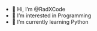 - 👋 Hi, I’m @RadXCode
- 👀 I’m interested in Programming
- 🌱 I’m currently learning Python
  

<!---
RadXCode/RadXCode is a ✨ special ✨ repository because its `README.md` (this file) appears on your GitHub profile.
You can click the Preview link to take a look at your changes.
--->
